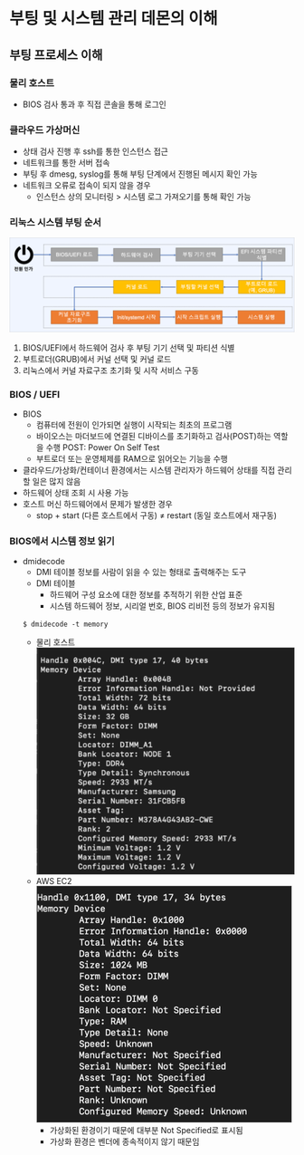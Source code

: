 # 부팅 및 시스템 관리 데몬의 이해

## 부팅 프로세스 이해

### 물리 호스트

- BIOS 검사 통과 후 직접 콘솔을 통해 로그인

### 클라우드 가상머신

- 상태 검사 진행 후 ssh를 통한 인스턴스 접근
- 네트워크를 통한 서버 접속
- 부팅 후 dmesg, syslog를 통해 부팅 단계에서 진행된 메시지 확인 가능
- 네트워크 오류로 접속이 되지 않을 경우
  - 인스턴스 상의 모니터링 > 시스템 로그 가져오기를 통해 확인 가능

### 리눅스 시스템 부팅 순서

![images/booting_process/1.png](images/booting_process/1.png)

1. BIOS/UEFI에서 하드웨어 검사 후 부팅 기기 선택 및 파티션 식별
2. 부트로더(GRUB)에서 커널 선택 및 커널 로드
3. 리눅스에서 커널 자료구조 초기화 및 시작 서비스 구동

### BIOS / UEFI

- BIOS
  - 컴퓨터에 전원이 인가되면 실행이 시작되는 최초의 프로그램
  - 바이오스는 마더보드에 연결된 디바이스를 초기화하고 검사(POST)하는 역할을 수행
    POST: Power On Self Test
  - 부트로더 또는 운영체제를 RAM으로 읽어오는 기능을 수행
- 클라우드/가상화/컨테이너 환경에서는 시스템 관리자가 하드웨어 상태를 직접 관리할 일은 많지 않음
- 하드웨어 상태 조회 시 사용 가능
- 호스트 머신 하드웨어에서 문제가 발생한 경우
  - stop + start (다른 호스트에서 구동) ≠ restart (동일 호스트에서 재구동)

### BIOS에서 시스템 정보 읽기

- dmidecode
  - DMI 테이블 정보를 사람이 읽을 수 있는 형태로 출력해주는 도구
  - DMI 테이블
    - 하드웨어 구성 요소에 대한 정보를 추적하기 위한 산업 표준
    - 시스템 하드웨어 정보, 시리얼 번호, BIOS 리비전 등의 정보가 유지됨
  ```
  $ dmidecode -t memory
  ```
  - 물리 호스트
    ![images/booting_process/2.png](images/booting_process/2.png)
  - AWS EC2
    ![images/booting_process/3.png](images/booting_process/3.png)
    - 가상화된 환경이기 때문에 대부분 Not Specified로 표시됨
    - 가상화 환경은 벤더에 종속적이지 않기 때문임
